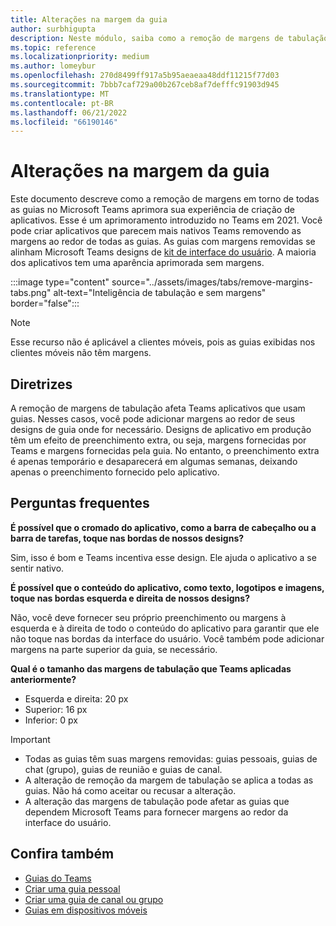 ```yaml
---
title: Alterações na margem da guia
author: surbhigupta
description: Neste módulo, saiba como a remoção de margens de tabulação melhora a experiência de criação de aplicativos.
ms.topic: reference
ms.localizationpriority: medium
ms.author: lomeybur
ms.openlocfilehash: 270d8499ff917a5b95aeaeaa48ddf11215f77d03
ms.sourcegitcommit: 7bbb7caf729a00b267ceb8af7defffc91903d945
ms.translationtype: MT
ms.contentlocale: pt-BR
ms.lasthandoff: 06/21/2022
ms.locfileid: "66190146"
---
```

# <a name="tab-margin-changes"></a>Alterações na margem da guia

Este documento descreve como a remoção de margens em torno de todas as guias no Microsoft Teams aprimora sua experiência de criação de aplicativos. Esse é um aprimoramento introduzido no Teams em 2021.
Você pode criar aplicativos que parecem mais nativos Teams removendo as margens ao redor de todas as guias. As guias com margens removidas se alinham Microsoft Teams designs de [kit de interface do usuário](~/tabs/design/tabs.md). A maioria dos aplicativos tem uma aparência aprimorada sem margens.

:::image type="content" source="../assets/images/tabs/remove-margins-tabs.png" alt-text="Inteligência de tabulação e sem margens" border="false":::

> [!NOTE]
> Esse recurso não é aplicável a clientes móveis, pois as guias exibidas nos clientes móveis não têm margens.

## <a name="guidelines"></a>Diretrizes

A remoção de margens de tabulação afeta Teams aplicativos que usam guias. Nesses casos, você pode adicionar margens ao redor de seus designs de guia onde for necessário. Designs de aplicativo em produção têm um efeito de preenchimento extra, ou seja, margens fornecidas por Teams e margens fornecidas pela guia. No entanto, o preenchimento extra é apenas temporário e desaparecerá em algumas semanas, deixando apenas o preenchimento fornecido pelo aplicativo.

## <a name="faq"></a>Perguntas frequentes

**É possível que o cromado do aplicativo, como a barra de cabeçalho ou a barra de tarefas, toque nas bordas de nossos designs?**

Sim, isso é bom e Teams incentiva esse design. Ele ajuda o aplicativo a se sentir nativo.

**É possível que o conteúdo do aplicativo, como texto, logotipos e imagens, toque nas bordas esquerda e direita de nossos designs?**

Não, você deve fornecer seu próprio preenchimento ou margens à esquerda e à direita de todo o conteúdo do aplicativo para garantir que ele não toque nas bordas da interface do usuário. Você também pode adicionar margens na parte superior da guia, se necessário.

**Qual é o tamanho das margens de tabulação que Teams aplicadas anteriormente?**

* Esquerda e direita: 20 px
* Superior: 16 px
* Inferior: 0 px

> [!IMPORTANT]
>
> * Todas as guias têm suas margens removidas: guias pessoais, guias de chat (grupo), guias de reunião e guias de canal.
> * A alteração de remoção da margem de tabulação se aplica a todas as guias. Não há como aceitar ou recusar a alteração.
> * A alteração das margens de tabulação pode afetar as guias que dependem Microsoft Teams para fornecer margens ao redor da interface do usuário.

## <a name="see-also"></a>Confira também

* [Guias do Teams](~/tabs/what-are-tabs.md)
* [Criar uma guia pessoal](~/tabs/how-to/create-personal-tab.md)
* [Criar uma guia de canal ou grupo](~/tabs/how-to/create-channel-group-tab.md)
* [Guias em dispositivos móveis](~/tabs/design/tabs-mobile.md)
